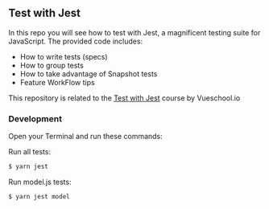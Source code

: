 ## Test with Jest
In this repo you will see how to test with Jest, a magnificent testing suite for JavaScript. The provided code includes:

  - How to write tests (specs)
  - How to group tests
  - How to take advantage of Snapshot tests
  - Feature WorkFlow tips

This repository is related to the [Test with Jest](https://vueschool.io/courses/test-with-jest) course by Vueschool.io


### Development

Open your Terminal and run these commands:

Run all tests:
```sh
$ yarn jest
```

Run model.js tests:
```sh
$ yarn jest model
```
